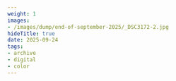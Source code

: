 ```yaml
---
weight: 1
images:
- /images/dump/end-of-september-2025/_DSC3172-2.jpg
hideTitle: true
date: 2025-09-24
tags:
- archive
- digital
- color
---
```


